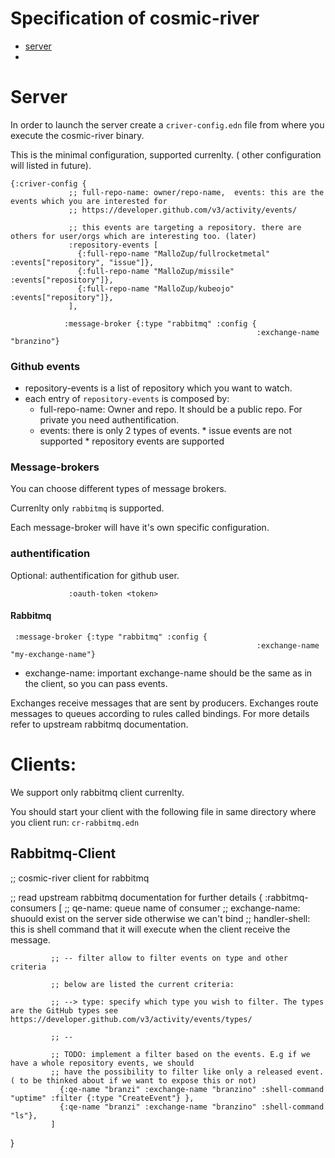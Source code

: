 # Specification of cosmic-river

- [server](#server)
- 


# Server

In order to launch the server create a `criver-config.edn` file from where you execute the cosmic-river binary.


This is the minimal configuration, supported currenlty. ( other configuration will listed in future).

```
{:criver-config {
             ;; full-repo-name: owner/repo-name,  events: this are the events which you are interested for
             ;; https://developer.github.com/v3/activity/events/

             ;; this events are targeting a repository. there are others for user/orgs which are interesting too. (later)
             :repository-events [
               {:full-repo-name "MalloZup/fullrocketmetal" :events["repository", "issue"]},
               {:full-repo-name "MalloZup/missile" :events["repository"]},
               {:full-repo-name "MalloZup/kubeojo" :events["repository"]},
             ],

            :message-broker {:type "rabbitmq" :config {
                                                       :exchange-name "branzino"}
```
### Github events
- repository-events is a list of repository which you want to watch.
- each entry of `repository-events` is composed by:
  * full-repo-name: Owner and repo. It should be a public repo. For private you need authentification.
  * events: there is only 2 types of events. 
              * issue events are not supported
              * repository events are supported


### Message-brokers

You can choose different types of message brokers.

Currenlty only `rabbitmq` is supported.

Each message-broker will have it's own specific configuration.


### authentification

Optional: authentification for github user.

```
             :oauth-token <token>
```              


#### Rabbitmq

```
 :message-broker {:type "rabbitmq" :config {
                                                       :exchange-name "my-exchange-name"}
```

* exchange-name: important exchange-name should be the same as in the client, so you can pass events.


Exchanges receive messages that are sent by producers. Exchanges route messages to queues according to rules called bindings.
For more details refer to upstream rabbitmq documentation.

# Clients:

We support only rabbitmq client currenlty.

You should start your client with the following file in same directory where you client run: `cr-rabbitmq.edn`


## Rabbitmq-Client
;; cosmic-river client for rabbitmq

;; read upstream rabbitmq documentation for further details
{ 
             :rabbitmq-consumers [
             ;; qe-name: queue name of consumer
             ;; exchange-name: shuould exist on the server side otherwise we can't bind
             ;; handler-shell: this is shell command that it will execute when the client receive the message.

             ;; -- filter allow to filter events on type and other criteria
             
             ;; below are listed the current criteria:

             ;; --> type: specify which type you wish to filter. The types are the GitHub types see https://developer.github.com/v3/activity/events/types/
              
             ;; --

             ;; TODO: implement a filter based on the events. E.g if we have a whole repository events, we should 
             ;; have the possibility to filter like only a released event. ( to be thinked about if we want to expose this or not)
               {:qe-name "branzi" :exchange-name "branzino" :shell-command "uptime" :filter {:type "CreateEvent"} },
               {:qe-name "branzi" :exchange-name "branzino" :shell-command "ls"},
             ]

}


